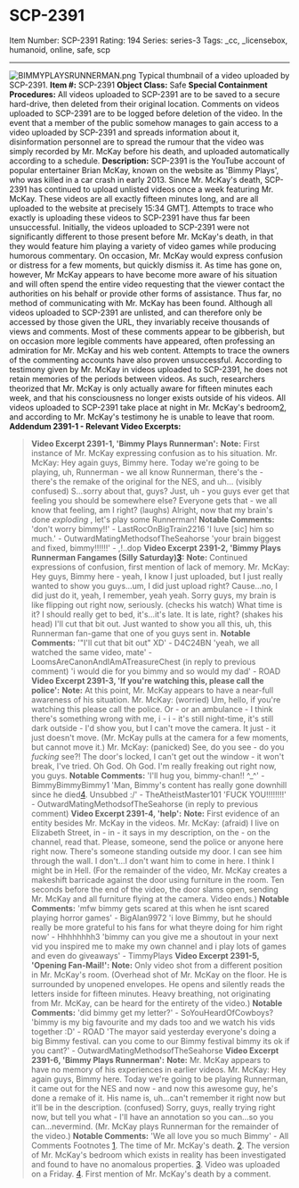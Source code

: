 # SCP-2391
Item Number: SCP-2391
Rating: 194
Series: series-3
Tags: _cc, _licensebox, humanoid, online, safe, scp

---

![BIMMYPLAYSRUNNERMAN.png](https://scp-wiki.wdfiles.com/local--files/scp-2391/BIMMYPLAYSRUNNERMAN.png)
Typical thumbnail of a video uploaded by SCP-2391.
**Item #:** SCP-2391
**Object Class:** Safe
**Special Containment Procedures:** All videos uploaded to SCP-2391 are to be saved to a secure hard-drive, then deleted from their original location. Comments on videos uploaded to SCP-2391 are to be logged before deletion of the video. In the event that a member of the public somehow manages to gain access to a video uploaded by SCP-2391 and spreads information about it, disinformation personnel are to spread the rumour that the video was simply recorded by Mr. McKay before his death, and uploaded automatically according to a schedule.
**Description:** SCP-2391 is the YouTube account of popular entertainer Brian McKay, known on the website as 'Bimmy Plays', who was killed in a car crash in early 2013. Since Mr. McKay's death, SCP-2391 has continued to upload unlisted videos once a week featuring Mr. McKay. These videos are all exactly fifteen minutes long, and are all uploaded to the website at precisely 15:34 GMT[1](javascript:;). Attempts to trace who exactly is uploading these videos to SCP-2391 have thus far been unsuccessful.
Initially, the videos uploaded to SCP-2391 were not significantly different to those present before Mr. McKay's death, in that they would feature him playing a variety of video games while producing humorous commentary. On occasion, Mr. McKay would express confusion or distress for a few moments, but quickly dismiss it. As time has gone on, however, Mr McKay appears to have become more aware of his situation and will often spend the entire video requesting that the viewer contact the authorities on his behalf or provide other forms of assistance. Thus far, no method of communicating with Mr. McKay has been found.
Although all videos uploaded to SCP-2391 are unlisted, and can therefore only be accessed by those given the URL, they invariably receive thousands of views and comments. Most of these comments appear to be gibberish, but on occasion more legible comments have appeared, often professing an admiration for Mr. McKay and his web content. Attempts to trace the owners of the commenting accounts have also proven unsuccessful.
According to testimony given by Mr. McKay in videos uploaded to SCP-2391, he does not retain memories of the periods between videos. As such, researchers theorized that Mr. McKay is only actually aware for fifteen minutes each week, and that his consciousness no longer exists outside of his videos. All videos uploaded to SCP-2391 take place at night in Mr. McKay's bedroom[2](javascript:;), and according to Mr. McKay's testimony he is unable to leave that room.
**Addendum 2391-1 - Relevant Video Excerpts:**
> **Video Excerpt 2391-1, 'Bimmy Plays Runnerman':**
> **Note:** First instance of Mr. McKay expressing confusion as to his situation.
> Mr. McKay: Hey again guys, Bimmy here. Today we're going to be playing, uh, Runnerman - we all know Runnerman, there's the - there's the remake of the original for the NES, and uh…
> (visibly confused) S…sorry about that, guys? Just, uh - you guys ever get that feeling you should be somewhere else? Everyone gets that - we all know that feeling, am I right?
> (laughs) Alright, now that my brain's done _exploding_ , let's play some Runnerman!
> **Notable Comments:**
> 'don't worry bimmy!!' - LastRocOnBigTrain2216
> 'I luve [sic] him so much.' - OutwardMatingMethodsofTheSeahorse
> 'your brain biggest and fixed, bimmy!!!!!!' - ,!..dop
> **Video Excerpt 2391-2, 'Bimmy Plays Runnerman Fangames (Silly Saturday)[3](javascript:;):**
> **Note:** Continued expressions of confusion, first mention of lack of memory.
> Mr. McKay: Hey guys, Bimmy here - yeah, I know I just uploaded, but I just really wanted to show you guys…um, I did just upload right? Cause…no, I did just do it, yeah, I remember, yeah yeah. Sorry guys, my brain is like flipping out right now, seriously.
> (checks his watch) What time is it? I should really get to bed, it's…it's late. It is late, right?
> (shakes his head) I'll cut that bit out. Just wanted to show you all this, uh, this Runnerman fan-game that one of you guys sent in.
> **Notable Comments:**
> '"I'll cut that bit out" XD' - D4C24BN
> 'yeah, we all watched the same video, mate' - LoomsAreCanonAndIAmATreasureChest (in reply to previous comment)
> 'i would die for you bimmy and so would my dad' - ROAD
> **Video Excerpt 2391-3, 'If you're watching this, please call the police':**
> **Note:** At this point, Mr. McKay appears to have a near-full awareness of his situation.
> Mr. McKay: (worried) Um, hello, if you're watching this please call the police. Or - or an ambulance - I think there's something wrong with me, i - i - it's still night-time, it's still dark outside - I'd show you, but I can't move the camera. It just - it just doesn't move.
> (Mr. McKay pulls at the camera for a few moments, but cannot move it.)
> Mr. McKay: (panicked) See, do you see - do you _fucking_ see?! The door's locked, I can't get out the window - it won't break, I've tried. Oh God. Oh God. I'm really freaking out right now, you guys.
> **Notable Comments:**
> 'I'll hug you, bimmy-chan!! ^_^' - BimmyBimmyBimmy1
> 'Man, Bimmy's content has really gone downhill since he died[4](javascript:;). Unsubbed :/' - TheAtheistMaster101
> 'FUCK YOU!!!!!!!!' - OutwardMatingMethodsofTheSeahorse (in reply to previous comment)
> **Video Excerpt 2391-4, 'help':**
> **Note:** First evidence of an entity besides Mr. McKay in the videos.
> Mr. McKay: (afraid) I live on Elizabeth Street, in - in - it says in my description, on the - on the channel, read that. Please, someone, send the police or anyone here right now. There's someone standing outside my door. I can see him through the wall. I don't…I don't want him to come in here. I think I might be in Hell.
> (For the remainder of the video, Mr. McKay creates a makeshift barricade against the door using furniture in the room. Ten seconds before the end of the video, the door slams open, sending Mr. McKay and all furniture flying at the camera. Video ends.)
> **Notable Comments:**
> 'mfw bimmy gets scared at this when he isnt scared playing horror games' - BigAlan9972
> 'i love Bimmy, but he should really be more grateful to his fans for what theyre doing for him right now' - Hhhhhhhh3
> 'bimmy can you give me a shoutout in your next vid you inspired me to make my own channel and i play lots of games and even do giveaways' - TimmyPlays
> **Video Excerpt 2391-5, 'Opening Fan-Mail!':**
> **Note:** Only video shot from a different position in Mr. McKay's room.
> (Overhead shot of Mr. McKay on the floor. He is surrounded by unopened envelopes. He opens and silently reads the letters inside for fifteen minutes. Heavy breathing, not originating from Mr. McKay, can be heard for the entirety of the video.)
> **Notable Comments:**
> 'did bimmy get my letter?' - SoYouHeardOfCowboys?
> 'bimmy is my big favourite and my dads too and we watch his vids together :D' - ROAD
> 'The mayor said yesterday everyone's doing a big Bimmy festival. can you come to our Bimmy festival bimmy its ok if you cant?' - OutwardMatingMethodsofTheSeahorse
> **Video Excerpt 2391-6, 'Bimmy Plays Runnerman':**
> **Note:** Mr. McKay appears to have no memory of his experiences in earlier videos.
> Mr. McKay: Hey again guys, Bimmy here. Today we're going to be playing Runnerman, it came out for the NES and now - and now this awesome guy, he's done a remake of it. His name is, uh…can't remember it right now but it'll be in the description.
> (confused) Sorry, guys, really trying right now, but tell you what - I'll have an annotation so you can…so you can…nevermind.
> (Mr. McKay plays Runnerman for the remainder of the video.)
> **Notable Comments:**
> 'We all love you so much Bimmy' - All Comments
Footnotes
[1](javascript:;). The time of Mr. McKay's death.
[2](javascript:;). The version of Mr. McKay's bedroom which exists in reality has been investigated and found to have no anomalous properties.
[3](javascript:;). Video was uploaded on a Friday.
[4](javascript:;). First mention of Mr. McKay's death by a comment.